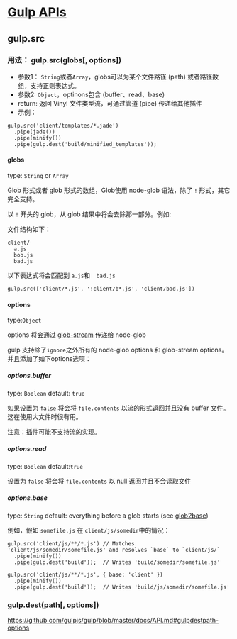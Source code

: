 # [Gulp APIs](https://github.com/gulpjs/gulp/blob/master/docs/API.md#gulpsrcglobs-options)

## gulp.src

### 用法： gulp.src(globs[, options])
- 参数1： `String`或者`Array`，globs可以为某个文件路径 (path) 或者路径数组，支持正则表达式。
- 参数2:  `Object`，optinons包含 (buffer、read、base)
- return: 返回 Vinyl 文件类型流，可通过管道 (pipe) 传递给其他插件
- 示例：
```
gulp.src('client/templates/*.jade')
  .pipe(jade())
  .pipe(minify())
  .pipe(gulp.dest('build/minified_templates'));
```

#### globs

type: `String` or `Array`

Glob 形式或者 glob 形式的数组，Glob使用 node-glob 语法，除了 `!` 形式，其它完全支持。

以 `!` 开头的 glob，从 glob 结果中将会去除那一部分。例如:

文件结构如下：

```
client/
  a.js
  bob.js
  bad.js
```

以下表达式将会匹配到 `a.js`和　`bad.js`

```
gulp.src(['client/*.js', '!client/b*.js', 'client/bad.js'])
```

#### options

type:`Object`

options 将会通过 [glob-stream](https://github.com/gulpjs/glob-stream) 传递给 node-glob

gulp 支持除了`ignore`之外所有的 node-glob options 和 glob-stream options。并且添加了如下options选项：

##### options.buffer

type: `Boolean` default: `true`

如果设置为 `false` 将会将 `file.contents` 以流的形式返回并且没有 buffer 文件。这在使用大文件时很有用。

注意：插件可能不支持流的实现。

##### options.read

type: `Boolean` default:`true`

设置为 `false` 将会将 `file.contents` 以 null 返回并且不会读取文件

##### options.base

type: `String` default: everything before a glob starts (see [glob2base](https://github.com/wearefractal/glob2base))

例如，假如 `somefile.js` 在 `client/js/somedir`中的情况：

```
gulp.src('client/js/**/*.js') // Matches 'client/js/somedir/somefile.js' and resolves `base` to `client/js/`
  .pipe(minify())
  .pipe(gulp.dest('build'));  // Writes 'build/somedir/somefile.js'

gulp.src('client/js/**/*.js', { base: 'client' })
  .pipe(minify())
  .pipe(gulp.dest('build'));  // Writes 'build/js/somedir/somefile.js'
```

### gulp.dest(path[, options])
https://github.com/gulpjs/gulp/blob/master/docs/API.md#gulpdestpath-options
